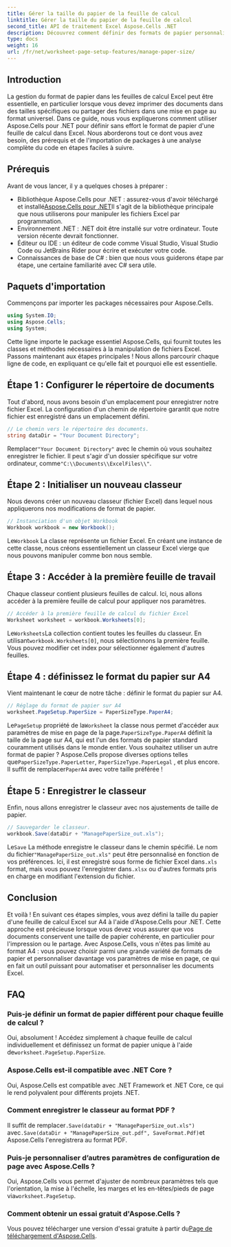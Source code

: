 ```yaml
---
title: Gérer la taille du papier de la feuille de calcul
linktitle: Gérer la taille du papier de la feuille de calcul
second_title: API de traitement Excel Aspose.Cells .NET
description: Découvrez comment définir des formats de papier personnalisés dans Excel à l'aide d'Aspose.Cells pour .NET avec ce guide simple, étape par étape.
type: docs
weight: 16
url: /fr/net/worksheet-page-setup-features/manage-paper-size/
---
```

## Introduction
La gestion du format de papier dans les feuilles de calcul Excel peut être essentielle, en particulier lorsque vous devez imprimer des documents dans des tailles spécifiques ou partager des fichiers dans une mise en page au format universel. Dans ce guide, nous vous expliquerons comment utiliser Aspose.Cells pour .NET pour définir sans effort le format de papier d'une feuille de calcul dans Excel. Nous aborderons tout ce dont vous avez besoin, des prérequis et de l'importation de packages à une analyse complète du code en étapes faciles à suivre.
## Prérequis
Avant de vous lancer, il y a quelques choses à préparer :
-  Bibliothèque Aspose.Cells pour .NET : assurez-vous d'avoir téléchargé et installé[Aspose.Cells pour .NET](https://releases.aspose.com/cells/net/)Il s'agit de la bibliothèque principale que nous utiliserons pour manipuler les fichiers Excel par programmation.
- Environnement .NET : .NET doit être installé sur votre ordinateur. Toute version récente devrait fonctionner.
- Éditeur ou IDE : un éditeur de code comme Visual Studio, Visual Studio Code ou JetBrains Rider pour écrire et exécuter votre code.
- Connaissances de base de C# : bien que nous vous guiderons étape par étape, une certaine familiarité avec C# sera utile.
## Paquets d'importation
Commençons par importer les packages nécessaires pour Aspose.Cells.
```csharp
using System.IO;
using Aspose.Cells;
using System;
```
Cette ligne importe le package essentiel Aspose.Cells, qui fournit toutes les classes et méthodes nécessaires à la manipulation de fichiers Excel.
Passons maintenant aux étapes principales ! Nous allons parcourir chaque ligne de code, en expliquant ce qu'elle fait et pourquoi elle est essentielle.
## Étape 1 : Configurer le répertoire de documents
Tout d'abord, nous avons besoin d'un emplacement pour enregistrer notre fichier Excel. La configuration d'un chemin de répertoire garantit que notre fichier est enregistré dans un emplacement défini.
```csharp
// Le chemin vers le répertoire des documents.
string dataDir = "Your Document Directory";
```
 Remplacer`"Your Document Directory"` avec le chemin où vous souhaitez enregistrer le fichier. Il peut s'agir d'un dossier spécifique sur votre ordinateur, comme`"C:\\Documents\\ExcelFiles\\"`.
## Étape 2 : Initialiser un nouveau classeur
Nous devons créer un nouveau classeur (fichier Excel) dans lequel nous appliquerons nos modifications de format de papier.
```csharp
// Instanciation d'un objet Workbook
Workbook workbook = new Workbook();
```
 Le`Workbook` La classe représente un fichier Excel. En créant une instance de cette classe, nous créons essentiellement un classeur Excel vierge que nous pouvons manipuler comme bon nous semble.
## Étape 3 : Accéder à la première feuille de travail
Chaque classeur contient plusieurs feuilles de calcul. Ici, nous allons accéder à la première feuille de calcul pour appliquer nos paramètres.
```csharp
// Accéder à la première feuille de calcul du fichier Excel
Worksheet worksheet = workbook.Worksheets[0];
```
 Le`Worksheets`La collection contient toutes les feuilles du classeur. En utilisant`workbook.Worksheets[0]`, nous sélectionnons la première feuille. Vous pouvez modifier cet index pour sélectionner également d'autres feuilles.
## Étape 4 : définissez le format du papier sur A4
Vient maintenant le cœur de notre tâche : définir le format du papier sur A4.
```csharp
// Réglage du format de papier sur A4
worksheet.PageSetup.PaperSize = PaperSizeType.PaperA4;
```
 Le`PageSetup` propriété de la`Worksheet` la classe nous permet d'accéder aux paramètres de mise en page de la page.`PaperSizeType.PaperA4` définit la taille de la page sur A4, qui est l'un des formats de papier standard couramment utilisés dans le monde entier.
 Vous souhaitez utiliser un autre format de papier ? Aspose.Cells propose diverses options telles que`PaperSizeType.PaperLetter`, `PaperSizeType.PaperLegal` , et plus encore. Il suffit de remplacer`PaperA4` avec votre taille préférée !
## Étape 5 : Enregistrer le classeur
Enfin, nous allons enregistrer le classeur avec nos ajustements de taille de papier.
```csharp
// Sauvegarder le classeur.
workbook.Save(dataDir + "ManagePaperSize_out.xls");
```
 Le`Save` La méthode enregistre le classeur dans le chemin spécifié. Le nom du fichier`"ManagePaperSize_out.xls"` peut être personnalisé en fonction de vos préférences. Ici, il est enregistré sous forme de fichier Excel dans`.xls` format, mais vous pouvez l'enregistrer dans`.xlsx` ou d'autres formats pris en charge en modifiant l'extension du fichier.
## Conclusion
Et voilà ! En suivant ces étapes simples, vous avez défini la taille du papier d'une feuille de calcul Excel sur A4 à l'aide d'Aspose.Cells pour .NET. Cette approche est précieuse lorsque vous devez vous assurer que vos documents conservent une taille de papier cohérente, en particulier pour l'impression ou le partage. 
Avec Aspose.Cells, vous n'êtes pas limité au format A4 : vous pouvez choisir parmi une grande variété de formats de papier et personnaliser davantage vos paramètres de mise en page, ce qui en fait un outil puissant pour automatiser et personnaliser les documents Excel.
## FAQ
### Puis-je définir un format de papier différent pour chaque feuille de calcul ?
 Oui, absolument ! Accédez simplement à chaque feuille de calcul individuellement et définissez un format de papier unique à l'aide de`worksheet.PageSetup.PaperSize`.
### Aspose.Cells est-il compatible avec .NET Core ?
Oui, Aspose.Cells est compatible avec .NET Framework et .NET Core, ce qui le rend polyvalent pour différents projets .NET.
### Comment enregistrer le classeur au format PDF ?
 Il suffit de remplacer`.Save(dataDir + "ManagePaperSize_out.xls")` avec`.Save(dataDir + "ManagePaperSize_out.pdf", SaveFormat.Pdf)`et Aspose.Cells l'enregistrera au format PDF.
### Puis-je personnaliser d’autres paramètres de configuration de page avec Aspose.Cells ?
Oui, Aspose.Cells vous permet d'ajuster de nombreux paramètres tels que l'orientation, la mise à l'échelle, les marges et les en-têtes/pieds de page via`worksheet.PageSetup`.
### Comment obtenir un essai gratuit d'Aspose.Cells ?
 Vous pouvez télécharger une version d'essai gratuite à partir du[Page de téléchargement d'Aspose.Cells](https://releases.aspose.com/).
